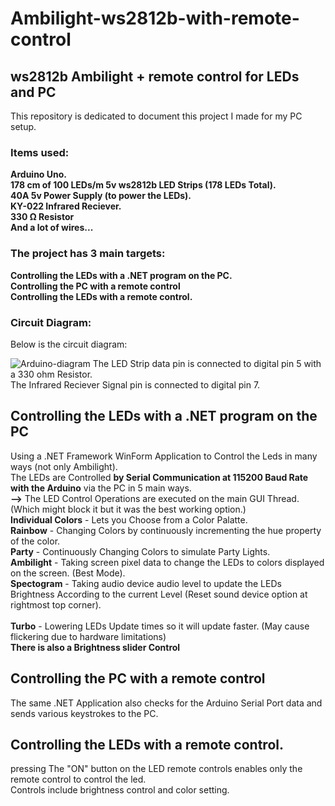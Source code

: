 # Ambilight-ws2812b-with-remote-control  

## ws2812b Ambilight + remote control for LEDs and PC
  This repository is dedicated to document this project I made for my PC setup.
### Items used:
  **Arduino Uno.\
  178 cm of 100 LEDs/m 5v ws2812b LED Strips (178 LEDs Total).\
  40A 5v Power Supply (to power the LEDs).\
  KY-022 Infrared Reciever.\
  330 Ω Resistor\
  And a lot of wires...**


### The project has **3** main targets:
  **Controlling the LEDs with a .NET program on the PC.**\
  **Controlling the PC with a remote control**\
  **Controlling the LEDs with a remote control.**

### Circuit Diagram:
  Below is the circuit diagram:



  ![Arduino-diagram](https://user-images.githubusercontent.com/52801196/142459418-9de6cd77-dacb-47a4-a21b-45125d318c4c.png)
  The LED Strip data pin is connected to digital pin 5 with a 330 ohm Resistor.\
  The Infrared Reciever Signal pin is connected to digital pin 7.
## Controlling the LEDs with a .NET program on the PC
  Using a .NET Framework WinForm Application to Control the Leds in many ways (not only Ambilight).\
  The LEDs are Controlled **by Serial Communication at 115200 Baud Rate with the Arduino** via the PC in 5 main ways.\
  **-->** The LED Control Operations are executed on the main GUI Thread. (Which might block it but it was the best working option.)\
  **Individual Colors** - Lets you Choose from a Color Palatte.\
  **Rainbow** - Changing Colors by continuously incrementing the hue property of the color.\
  **Party** - Continuously Changing Colors to simulate Party Lights.\
  **Ambilight** - Taking screen pixel data to change the LEDs to colors displayed on the screen. (Best Mode).\
  **Spectogram** - Taking audio device audio level to update the LEDs Brightness According to the current Level (Reset sound device option at rightmost top corner). \
   \
  **Turbo** - Lowering LEDs Update times so it will update faster. (May cause flickering due to hardware limitations)\
  **There is also a Brightness slider Control**

## Controlling the PC with a remote control
  The same .NET Application also checks for the Arduino Serial Port data and sends various keystrokes to the PC.

## Controlling the LEDs with a remote control.
pressing The "ON" button on the LED remote controls enables only the remote control to control the led.\
Controls include brightness control and color setting.
